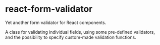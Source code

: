 # react-form-validator
Yet another form validator for React components.

A class for validating individual fields, using some pre-defined validators, and the possibility to specify custom-made validation functions.
